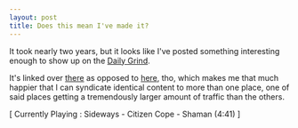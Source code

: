 ```yaml
---
layout: post
title: Does this mean I've made it?
---
```

<p>It took nearly two years, but it looks like I've posted something interesting 
enough to show up on the <a href="http://www.larkware.com/dg2/TheDailyGrind512.html">Daily Grind</a>. </p>
<p>It's linked over <a href="http://weblogs.asp.net/cfrazier">there</a> as 
opposed to <a href="http://www.chrisfrazier.net/blog">here</a>, tho, which makes 
me that much happier that I can syndicate identical content to more than one 
place, one of said places getting a tremendously larger amount of traffic than 
the others.</p>
<p class="media">[ Currently Playing : Sideways - Citizen Cope - Shaman (4:41) 
]</p>